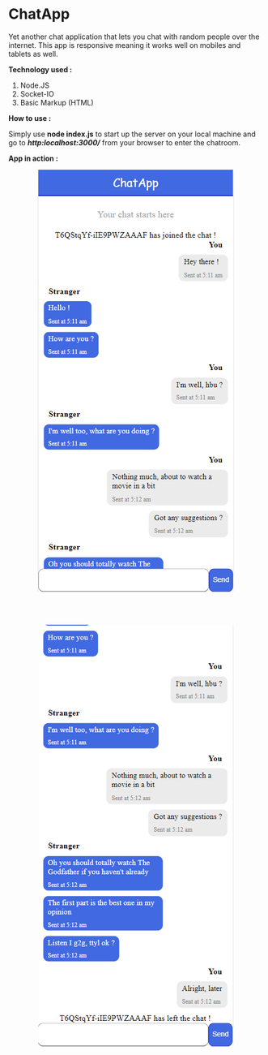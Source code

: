 # ChatApp

Yet another chat application that lets you chat with random people over the internet. This app is responsive meaning it works well on mobiles and tablets as well.

**Technology used :** 

1. Node.JS
2. Socket-IO
3. Basic Markup (HTML)

**How to use :**

Simply use **node index.js** to start up the server on your local machine and go to ***http:localhost:3000/*** from your browser to enter the chatroom.

**App in action :**

<p align="center">
  <img src="/public/second.PNG"/>
</p>

<br><br>

<p align="center">
  <img src="/public/third.PNG"/>
</p>
